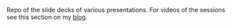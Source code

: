 Repo of the slide decks of various presentations. For videos of the sessions see this section on my [blog](https://markmorow.com/content/).
